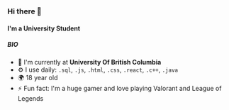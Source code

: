 ### Hi there 👋

#### I'm a University Student

##### BIO

- 🏢 I'm currently at **University Of British Columbia**
- ⚙️ I use daily: `.sql`, `.js`, `.html`, `.css`, `.react`, `.c++`, `.java`
- 🌍 18 year old 
- ⚡️ Fun fact: I'm a huge gamer and love playing Valorant and League of Legends
